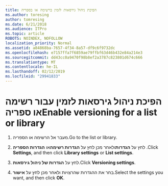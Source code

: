 ```yaml
---
title: הפיכת ניהול גירסאות לזמין ברשימה או בספריה
ms.author: toresing
author: tomresing
ms.date: 6/21/2018
ms.audience: ITPro
ms.topic: article
ROBOTS: NOINDEX, NOFOLLOW
localization_priority: Normal
ms.assetid: a84868ba-7657-4f34-8a57-df9c6f9732dc
ms.openlocfilehash: e7157ffa7f6859ae79ffbf63d46b432e84a214e3
ms.sourcegitcommit: dd43cc0a9470f98b8ef2a3787c823801d674c666
ms.translationtype: MT
ms.contentlocale: he-IL
ms.lasthandoff: 02/12/2019
ms.locfileid: "29941833"
---
```

# <a name="enable-versioning-for-a-list-or-library"></a><span data-ttu-id="e74b2-102">הפיכת ניהול גירסאות לזמין עבור רשימה או ספריה</span><span class="sxs-lookup"><span data-stu-id="e74b2-102">Enable versioning for a list or library</span></span>

1. <span data-ttu-id="e74b2-103">מעבר אל הרשימה או הספריה.</span><span class="sxs-lookup"><span data-stu-id="e74b2-103">Go to the list or library.</span></span>
    
2. <span data-ttu-id="e74b2-104">לחץ על **הגדרות**ולאחר מכן לחץ על **הגדרות רשימה**או **הגדרות הספריה** .</span><span class="sxs-lookup"><span data-stu-id="e74b2-104">Click **Settings**, and then click **Library settings** or **List settings**.</span></span>
    
3. <span data-ttu-id="e74b2-105">לחץ על **הגדרות של ניהול גירסאות**.</span><span class="sxs-lookup"><span data-stu-id="e74b2-105">Click **Versioning settings**.</span></span>
    
4. <span data-ttu-id="e74b2-106">בחר את ההגדרות שהרצויות ולאחר מכן לחץ על **אישור**.</span><span class="sxs-lookup"><span data-stu-id="e74b2-106">Select the settings you want, and then click **OK**.</span></span>
    

